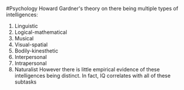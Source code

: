 #Psychology 
Howard Gardner's theory on there being multiple types of intelligences:
1. Linguistic
2. Logical-mathematical
3. Musical
4. Visual-spatial
5. Bodily-kinesthetic
6. Interpersonal
7. Intrapersonal
8. Naturalist
However there is little empirical evidence of these intelligences being distinct. In fact, IQ correlates with all of these subtasks